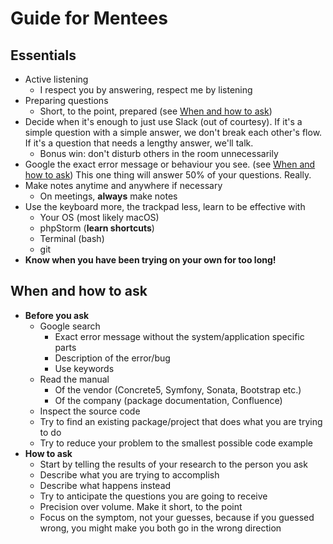 # Guide for Mentees


## Essentials

- Active listening
	- I respect you by answering, respect me by listening
- Preparing questions
	- Short, to the point, prepared (see [When and how to ask](#when-and-how-to-ask))
- Decide when it's enough to just use Slack (out of courtesy). If it's a simple question with a simple answer, we don't break each other's flow. If it's a question that needs a lengthy answer, we'll talk.
	- Bonus win: don't disturb others in the room unnecessarily
- Google the exact error message or behaviour you see. (see [When and how to ask](#when-and-how-to-ask)) This one thing will answer 50% of your questions. Really.
- Make notes anytime and anywhere if necessary
	- On meetings, **always** make notes
- Use the keyboard more, the trackpad less, learn to be effective with
	- Your OS (most likely macOS)
	- phpStorm (**learn shortcuts**)
	- Terminal (bash)
	- git
- **Know when you have been trying on your own for too long!**

## When and how to ask

- **Before you ask**
	- Google search
		- Exact error message without the system/application specific parts
		- Description of the error/bug
		- Use keywords
	- Read the manual
		- Of the vendor (Concrete5, Symfony, Sonata, Bootstrap etc.)
		- Of the company (package documentation, Confluence)
	- Inspect the source code
	- Try to find an existing package/project that does what you are trying to do
	- Try to reduce your problem to the smallest possible code example
- **How to ask**
	- Start by telling the results of your research to the person you ask
	- Describe what you are trying to accomplish
	- Describe what happens instead
	- Try to anticipate the questions you are going to receive
	- Precision over volume. Make it short, to the point
	- Focus on the symptom, not your guesses, because if you guessed wrong, you might make you both go in the wrong direction
